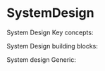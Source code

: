 # SystemDesign

System Design Key concepts:
 
System Design building blocks:

System design Generic:

